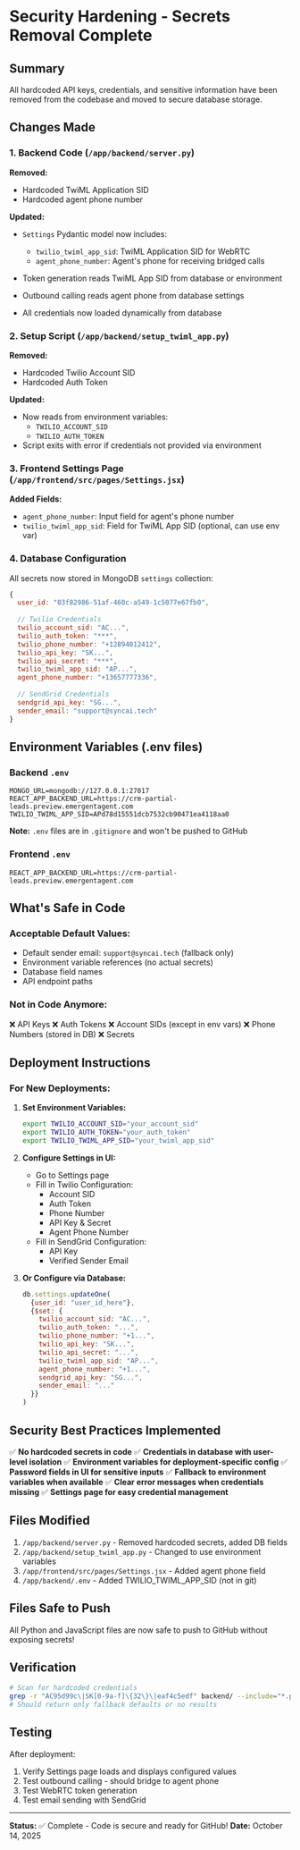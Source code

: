 # Security Hardening - Secrets Removal Complete

## Summary

All hardcoded API keys, credentials, and sensitive information have been removed from the codebase and moved to secure database storage.

## Changes Made

### 1. Backend Code (`/app/backend/server.py`)

**Removed:**
- Hardcoded TwiML Application SID
- Hardcoded agent phone number

**Updated:**
- `Settings` Pydantic model now includes:
  - `twilio_twiml_app_sid`: TwiML Application SID for WebRTC
  - `agent_phone_number`: Agent's phone for receiving bridged calls
  
- Token generation reads TwiML App SID from database or environment
- Outbound calling reads agent phone from database settings
- All credentials now loaded dynamically from database

### 2. Setup Script (`/app/backend/setup_twiml_app.py`)

**Removed:**
- Hardcoded Twilio Account SID
- Hardcoded Auth Token

**Updated:**
- Now reads from environment variables:
  - `TWILIO_ACCOUNT_SID`
  - `TWILIO_AUTH_TOKEN`
- Script exits with error if credentials not provided via environment

### 3. Frontend Settings Page (`/app/frontend/src/pages/Settings.jsx`)

**Added Fields:**
- `agent_phone_number`: Input field for agent's phone number
- `twilio_twiml_app_sid`: Field for TwiML App SID (optional, can use env var)

### 4. Database Configuration

All secrets now stored in MongoDB `settings` collection:

```javascript
{
  user_id: "03f82986-51af-460c-a549-1c5077e67fb0",
  
  // Twilio Credentials
  twilio_account_sid: "AC...",
  twilio_auth_token: "***",
  twilio_phone_number: "+12894012412",
  twilio_api_key: "SK...",
  twilio_api_secret: "***",
  twilio_twiml_app_sid: "AP...",
  agent_phone_number: "+13657777336",
  
  // SendGrid Credentials
  sendgrid_api_key: "SG...",
  sender_email: "support@syncai.tech"
}
```

## Environment Variables (.env files)

### Backend `.env`
```
MONGO_URL=mongodb://127.0.0.1:27017
REACT_APP_BACKEND_URL=https://crm-partial-leads.preview.emergentagent.com
TWILIO_TWIML_APP_SID=APd78d15551dcb7532cb90471ea4118aa0
```

**Note:** `.env` files are in `.gitignore` and won't be pushed to GitHub

### Frontend `.env`
```
REACT_APP_BACKEND_URL=https://crm-partial-leads.preview.emergentagent.com
```

## What's Safe in Code

### Acceptable Default Values:
- Default sender email: `support@syncai.tech` (fallback only)
- Environment variable references (no actual secrets)
- Database field names
- API endpoint paths

### Not in Code Anymore:
❌ API Keys
❌ Auth Tokens
❌ Account SIDs (except in env vars)
❌ Phone Numbers (stored in DB)
❌ Secrets

## Deployment Instructions

### For New Deployments:

1. **Set Environment Variables:**
   ```bash
   export TWILIO_ACCOUNT_SID="your_account_sid"
   export TWILIO_AUTH_TOKEN="your_auth_token"
   export TWILIO_TWIML_APP_SID="your_twiml_app_sid"
   ```

2. **Configure Settings in UI:**
   - Go to Settings page
   - Fill in Twilio Configuration:
     - Account SID
     - Auth Token
     - Phone Number
     - API Key & Secret
     - Agent Phone Number
   - Fill in SendGrid Configuration:
     - API Key
     - Verified Sender Email

3. **Or Configure via Database:**
   ```javascript
   db.settings.updateOne(
     {user_id: "user_id_here"},
     {$set: {
       twilio_account_sid: "AC...",
       twilio_auth_token: "...",
       twilio_phone_number: "+1...",
       twilio_api_key: "SK...",
       twilio_api_secret: "...",
       twilio_twiml_app_sid: "AP...",
       agent_phone_number: "+1...",
       sendgrid_api_key: "SG...",
       sender_email: "..."
     }}
   )
   ```

## Security Best Practices Implemented

✅ **No hardcoded secrets in code**
✅ **Credentials in database with user-level isolation**
✅ **Environment variables for deployment-specific config**
✅ **Password fields in UI for sensitive inputs**
✅ **Fallback to environment variables when available**
✅ **Clear error messages when credentials missing**
✅ **Settings page for easy credential management**

## Files Modified

1. `/app/backend/server.py` - Removed hardcoded secrets, added DB fields
2. `/app/backend/setup_twiml_app.py` - Changed to use environment variables
3. `/app/frontend/src/pages/Settings.jsx` - Added agent phone field
4. `/app/backend/.env` - Added TWILIO_TWIML_APP_SID (not in git)

## Files Safe to Push

All Python and JavaScript files are now safe to push to GitHub without exposing secrets!

## Verification

```bash
# Scan for hardcoded credentials
grep -r "AC95d99c\|SK[0-9a-f]\{32\}\|eaf4c5edf" backend/ --include="*.py"
# Should return only fallback defaults or no results
```

## Testing

After deployment:
1. Verify Settings page loads and displays configured values
2. Test outbound calling - should bridge to agent phone
3. Test WebRTC token generation
4. Test email sending with SendGrid

---

**Status:** ✅ Complete - Code is secure and ready for GitHub!
**Date:** October 14, 2025
